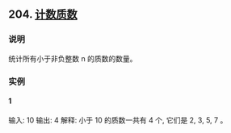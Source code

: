 ## 204. [计数质数](https://leetcode-cn.com/problems/count-primes/)
### 说明

统计所有小于非负整数 n 的质数的数量。

### 实例
#### 1

输入: 10
输出: 4
解释: 小于 10 的质数一共有 4 个, 它们是 2, 3, 5, 7 。
